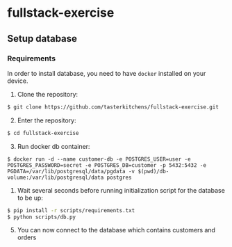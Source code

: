 # fullstack-exercise

## Setup database

### Requirements

In order to install database, you need to have `docker` installed on your device.

1. Clone the repository:

```bash
$ git clone https://github.com/tasterkitchens/fullstack-exercise.git
```

2. Enter the repository:

```bash
$ cd fullstack-exercise
```
3. Run docker db container:

```
$ docker run -d --name customer-db -e POSTGRES_USER=user -e POSTGRES_PASSWORD=secret -e POSTGRES_DB=customer -p 5432:5432 -e PGDATA=/var/lib/postgresql/data/pgdata -v $(pwd)/db-volume:/var/lib/postgresql/data postgres
```

1. Wait several seconds before running initialization script for the database to be up:

```bash
$ pip install -r scripts/requirements.txt
$ python scripts/db.py
```


5. You can now connect to the database which contains customers and orders
